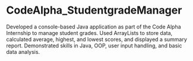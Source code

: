 # CodeAlpha_StudentgradeManager
Developed a console-based Java application as part of the Code Alpha Internship to manage student grades. Used ArrayLists to store data, calculated average, highest, and lowest scores, and displayed a summary report. Demonstrated skills in Java, OOP, user input handling, and basic data analysis.
